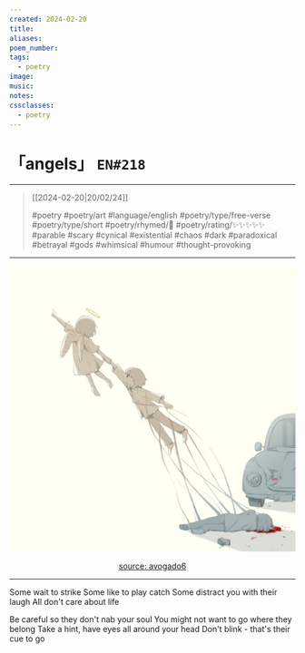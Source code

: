 ```yaml
---
created: 2024-02-20
title:
aliases:
poem_number:
tags:
  - poetry
image:
music:
notes:
cssclasses:
  - poetry
---
```

# 「angels」 `EN#218`

---

> [[2024-02-20|20/02/24]]
> 
> #poetry 
> #poetry/art 
> #language/english 
> #poetry/type/free-verse #poetry/type/short 
> #poetry/rhymed/🔴 
> #poetry/rating/✨✨✨✨✨ 
> #parable #scary #cynical #existential #chaos #dark #paradoxical #betrayal #gods #whimsical #humour #thought-provoking 

---

![poem-angels](../!art/poem-angels.jpg)


<center class="img_caption"><a href="https://www.avogado6.com/diary2018?lightbox=dataItem-jqhepl78" class="source-link">source: avogado6</a></center>

---

Some wait to strike
Some like to play catch
Some distract you with their laugh
All don't care about life

Be careful so they don't nab your soul
You might not want to go where they belong
Take a hint, have eyes all around your head
Don't blink - that's their cue to go